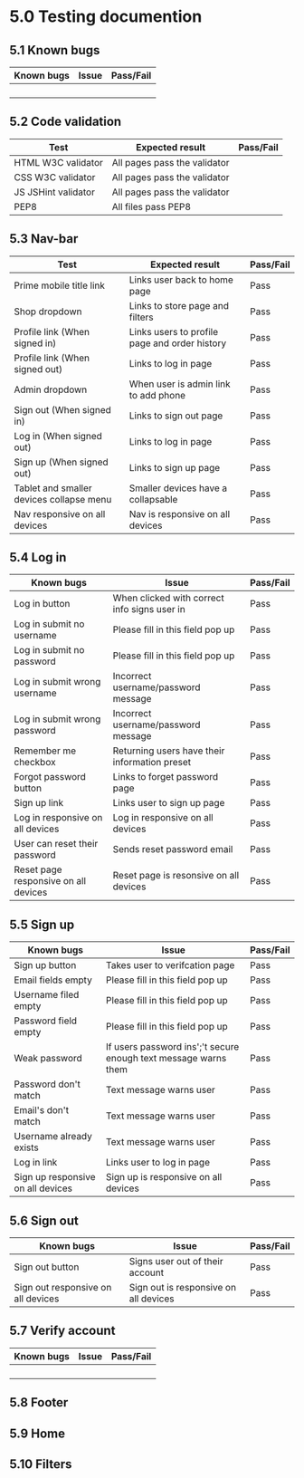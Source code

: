 # 5.0 Testing documention

## 5.1 Known bugs

| Known bugs  | Issue | Pass/Fail |
| --------------- | ------------------------------------------------------------------------- | --------- |
|  |  |  |
|  |  |  |
|  |  |  |
|  |  |  |

## 5.2 Code validation

| Test  | Expected result | Pass/Fail |
| --------------- | ------------------------------------------------------------------------- | --------- |
| HTML W3C validator | All pages pass the validator |  |
| CSS W3C validator | All pages pass the validator |  |
| JS JSHint validator | All pages pass the validator |  | 
| PEP8 | All files pass PEP8 | |

## 5.3 Nav-bar

| Test  | Expected result | Pass/Fail |
| --------------- | ------------------------------------------------------------------------- | --------- |
| Prime mobile title link | Links user back to home page | Pass |
| Shop dropdown | Links to store page and filters | Pass |
| Profile link (When signed in) | Links users to profile page and order history | Pass |
| Profile link (When signed out) | Links to log in page | Pass |
| Admin dropdown | When user is admin link to add phone | Pass |
| Sign out (When signed in) | Links to sign out page | Pass |
| Log in (When signed out) | Links to log in page | Pass |
| Sign up (When signed out) | Links to sign up page | Pass |
| Tablet and smaller devices collapse menu | Smaller devices have a collapsable | Pass |
| Nav responsive on all devices | Nav is responsive on all devices | Pass |

## 5.4 Log in

| Known bugs  | Issue | Pass/Fail |
| --------------- | ------------------------------------------------------------------------- | --------- |
| Log in button | When clicked with correct info signs user in | Pass |
| Log in submit no username | Please fill in this field pop up | Pass |
| Log in submit no password | Please fill in this field pop up | Pass |
| Log in submit wrong username | Incorrect username/password message | Pass |
| Log in submit wrong password | Incorrect username/password message | Pass |
| Remember me checkbox | Returning users have their information preset | Pass |
| Forgot password button | Links to forget password page | Pass |
| Sign up link | Links user to sign up page | Pass |
| Log in responsive on all devices | Log in responsive on all devices  | Pass |
| User can reset their password | Sends reset password email | Pass |
| Reset page responsive on all devices | Reset page is resonsive on all devices | Pass |

## 5.5 Sign up

| Known bugs  | Issue | Pass/Fail |
| --------------- | ------------------------------------------------------------------------- | --------- |
| Sign up button | Takes user to verifcation page | Pass |
| Email fields empty | Please fill in this field pop up | Pass |
| Username filed empty | Please fill in this field pop up | Pass |
| Password field empty | Please fill in this field pop up | Pass |
| Weak password | If users password ins';'t secure enough text message warns them | Pass |
| Password don't match | Text message warns user | Pass |
| Email's don't match | Text message warns user | Pass |
| Username already exists | Text message warns user | Pass |
| Log in link | Links user to log in page | Pass |
| Sign up responsive on all devices | Sign up is responsive on all devices | Pass |

## 5.6 Sign out

| Known bugs  | Issue | Pass/Fail |
| --------------- | ------------------------------------------------------------------------- | --------- |
| Sign out button | Signs user out of their account | Pass |
| Sign out responsive on all devices | Sign out is responsive on all devices | Pass |

## 5.7 Verify account

| Known bugs  | Issue | Pass/Fail |
| --------------- | ------------------------------------------------------------------------- | --------- |
|  |  |  |
|  |  |  |
|  |  |  |
|  |  |  |

## 5.8 Footer

## 5.9 Home

## 5.10 Filters

##
